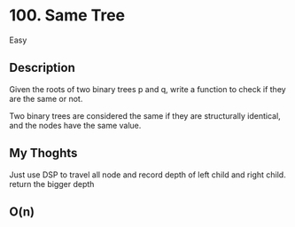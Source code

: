 # 100. Same Tree

Easy

## Description

Given the roots of two binary trees p and q, write a function to check if they are the same or not.

Two binary trees are considered the same if they are structurally identical, and the nodes have the same value.

## My Thoghts

Just use DSP to travel all node and record depth of
left child and right child.
return the bigger depth

## O(n)